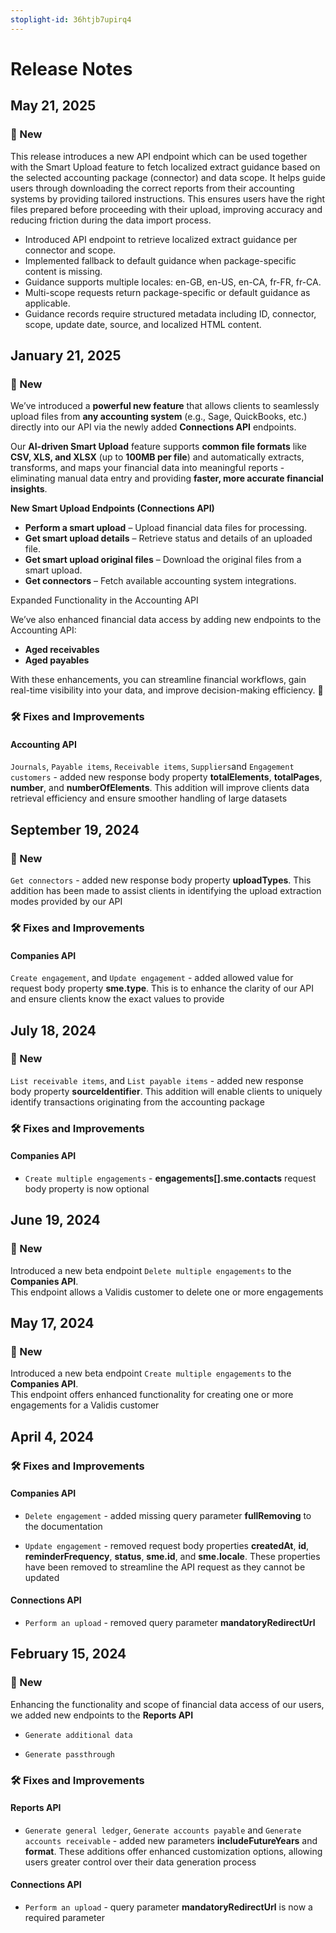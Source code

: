 ```yaml
---
stoplight-id: 36htjb7upirq4
---
```



# Release Notes

## May 21, 2025
### 🚀 New

This release introduces a new API endpoint which can be used together with the Smart Upload feature to fetch localized extract guidance based on the selected accounting package (connector) and data scope. It helps guide users through downloading the correct reports from their accounting systems by providing tailored instructions. This ensures users have the right files prepared before proceeding with their upload, improving accuracy and reducing friction during the data import process.

- Introduced API endpoint to retrieve localized extract guidance per connector and scope.
- Implemented fallback to default guidance when package-specific content is missing.
- Guidance supports multiple locales: en-GB, en-US, en-CA, fr-FR, fr-CA.
- Multi-scope requests return package-specific or default guidance as applicable.
- Guidance records require structured metadata including ID, connector, scope, update date, source, and localized HTML content.


## January 21, 2025
### 🚀 New

We’ve introduced a **powerful new feature** that allows clients to seamlessly upload files from **any accounting system** (e.g., Sage, QuickBooks, etc.) directly into our API via the newly added **Connections API** endpoints.

Our **AI-driven Smart Upload** feature supports **common file formats** like **CSV, XLS, and XLSX** (up to **100MB per file**) and automatically extracts, transforms, and maps your financial data into meaningful reports - eliminating manual data entry and providing **faster, more accurate financial insights**.

**New Smart Upload Endpoints (Connections API)**
- **Perform a smart upload** – Upload financial data files for processing.
- **Get smart upload details** – Retrieve status and details of an uploaded file.
- **Get smart upload original files** – Download the original files from a smart upload.
- **Get connectors** – Fetch available accounting system integrations.

Expanded Functionality in the Accounting API

We’ve also enhanced financial data access by adding new endpoints to the Accounting API:
- **Aged receivables** 
- **Aged payables**

With these enhancements, you can streamline financial workflows, gain real-time visibility into your data, and improve decision-making efficiency. 🚀

### 🛠 Fixes and Improvements
#### Accounting API

``Journals``, ``Payable items``, ``Receivable items``, ``Suppliers``and ``Engagement customers`` - added new response body property **totalElements**, **totalPages**, **number**, and **numberOfElements**. This addition will improve clients data retrieval efficiency and ensure smoother handling of large datasets


## September 19, 2024
### 🚀 New

``Get connectors`` - added new response body property **uploadTypes**. This addition has been made to assist clients in identifying the upload extraction modes provided by our API

### 🛠 Fixes and Improvements
#### Companies API

``Create engagement``, and ``Update engagement`` - added allowed value for request body property **sme.type**. This is to enhance the clarity of our API and ensure clients know the exact values to provide

## July 18, 2024
### 🚀 New

``List receivable items``, and ``List payable items`` - added new response body property **sourceIdentifier**. This addition will enable clients to uniquely identify transactions originating from the accounting package


### 🛠 Fixes and Improvements
#### Companies API

- ``Create multiple engagements`` - **engagements[].sme.contacts** request body property is now optional


## June 19, 2024
### 🚀 New

Introduced a new beta endpoint ``Delete multiple engagements`` to the **Companies API**.  
This endpoint allows a Validis customer to delete one or more engagements

## May 17, 2024
### 🚀 New

Introduced a new beta endpoint ``Create multiple engagements`` to the **Companies API**.  
This endpoint offers enhanced functionality for creating one or more engagements for a Validis customer

## April 4, 2024
### 🛠 Fixes and Improvements
#### Companies API

- ``Delete engagement`` - added missing query parameter **fullRemoving** to the documentation

- ``Update engagement`` - removed request body properties **createdAt**, **id**, **reminderFrequency**, **status**, **sme.id**, and **sme.locale**. These properties have been removed to streamline the API request as they cannot be updated

#### Connections API

- ``Perform an upload`` - removed query parameter **mandatoryRedirectUrl**


## February 15, 2024
### 🚀 New 

Enhancing the functionality and scope of financial data access of our users, we added new endpoints to the **Reports API** 

  - ``Generate additional data``

  - ``Generate passthrough``


### 🛠 Fixes and Improvements 
#### Reports API
- ``Generate general ledger``, ``Generate accounts payable``  and ``Generate accounts receivable`` - added new parameters **includeFutureYears** and **format**. These additions offer enhanced customization options, allowing users greater control over their data generation process

#### Connections API

- ``Perform an upload`` - query parameter **mandatoryRedirectUrl** is now a required parameter




